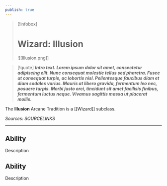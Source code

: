 ```yaml
---
publish: true
---
```

> [!infobox]
> # Wizard: Illusion
> ![[Illusion.png]]

> [!quote]
> **_Intro text. Lorem ipsum dolor sit amet, consectetur adipiscing elit. Nunc consequat molestie tellus sed pharetra. Fusce ut consequat turpis, ac lobortis nisl. Pellentesque faucibus diam et diam sodales varius. Mauris at libero gravida, fermentum leo nec, posuere turpis. Morbi justo orci, tincidunt sit amet facilisis finibus, fermentum luctus neque. Vivamus sagittis massa ut placerat mollis._**

The **Illusion** Arcane Tradition is a [[Wizard]] subclass.

*Sources: SOURCELINKS*
***
## Ability
Description
## Ability
Description